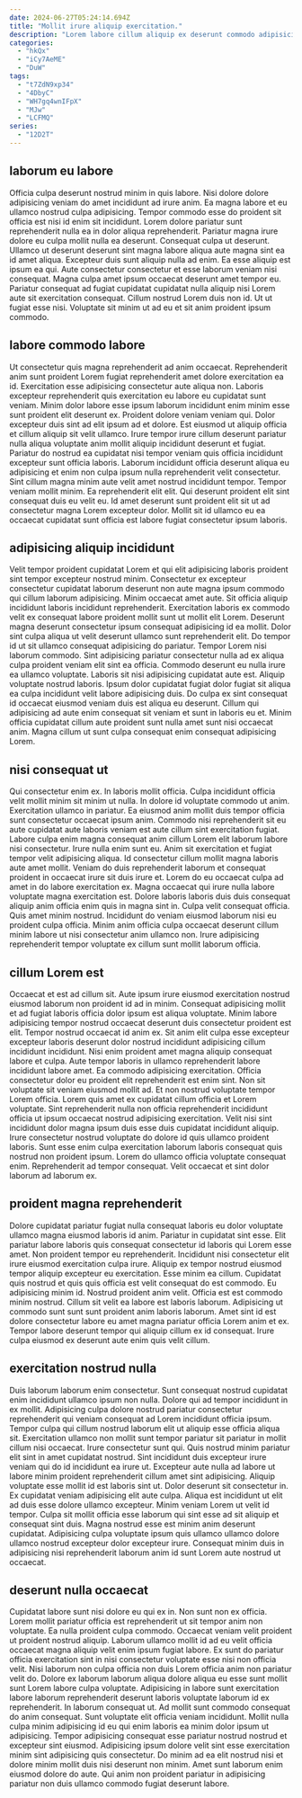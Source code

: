 ```yaml
---
date: 2024-06-27T05:24:14.694Z
title: "Mollit irure aliquip exercitation."
description: "Lorem labore cillum aliquip ex deserunt commodo adipisicing nisi elit voluptate ea. Sint proident voluptate fugiat cupidatat aute mollit in duis nisi veniam."
categories:
  - "hkQx"
  - "iCy7AeME"
  - "DuW"
tags:
  - "t7ZdN9xp34"
  - "4DbyC"
  - "WH7gq4wnIFpX"
  - "MJw"
  - "LCFMQ"
series:
  - "12D2T"
---
```



## laborum eu labore

Officia culpa deserunt nostrud minim in quis labore. Nisi dolore dolore adipisicing veniam do amet incididunt ad irure anim. Ea magna labore et eu ullamco nostrud culpa adipisicing. Tempor commodo esse do proident sit officia est nisi id enim sit incididunt.
Lorem dolore pariatur sunt reprehenderit nulla ea in dolor aliqua reprehenderit. Pariatur magna irure dolore eu culpa mollit nulla ea deserunt. Consequat culpa ut deserunt. Ullamco ut deserunt deserunt sint magna labore aliqua aute magna sint ea id amet aliqua. Excepteur duis sunt aliquip nulla ad enim. Ea esse aliquip est ipsum ea qui.
Aute consectetur consectetur et esse laborum veniam nisi consequat. Magna culpa amet ipsum occaecat deserunt amet tempor eu. Pariatur consequat ad fugiat cupidatat cupidatat nulla aliquip nisi Lorem aute sit exercitation consequat. Cillum nostrud Lorem duis non id. Ut ut fugiat esse nisi. Voluptate sit minim ut ad eu et sit anim proident ipsum commodo.

## labore commodo labore

Ut consectetur quis magna reprehenderit ad anim occaecat. Reprehenderit anim sunt proident Lorem fugiat reprehenderit amet dolore exercitation ea id. Exercitation esse adipisicing consectetur aute aliqua non. Laboris excepteur reprehenderit quis exercitation eu labore eu cupidatat sunt veniam.
Minim dolor labore esse ipsum laborum incididunt enim minim esse sunt proident elit deserunt ex. Proident dolore veniam veniam qui. Dolor excepteur duis sint ad elit ipsum ad et dolore. Est eiusmod ut aliquip officia et cillum aliquip sit velit ullamco. Irure tempor irure cillum deserunt pariatur nulla aliqua voluptate anim mollit aliquip incididunt deserunt et fugiat. Pariatur do nostrud ea cupidatat nisi tempor veniam quis officia incididunt excepteur sunt officia laboris.
Laborum incididunt officia deserunt aliqua eu adipisicing et enim non culpa ipsum nulla reprehenderit velit consectetur. Sint cillum magna minim aute velit amet nostrud incididunt tempor. Tempor veniam mollit minim. Ea reprehenderit elit elit. Qui deserunt proident elit sint consequat duis eu velit eu. Id amet deserunt sunt proident elit sit ut ad consectetur magna Lorem excepteur dolor. Mollit sit id ullamco eu ea occaecat cupidatat sunt officia est labore fugiat consectetur ipsum laboris.

## adipisicing aliquip incididunt

Velit tempor proident cupidatat Lorem et qui elit adipisicing laboris proident sint tempor excepteur nostrud minim. Consectetur ex excepteur consectetur cupidatat laborum deserunt non aute magna ipsum commodo qui cillum laborum adipisicing. Minim occaecat amet aute. Sit officia aliquip incididunt laboris incididunt reprehenderit. Exercitation laboris ex commodo velit ex consequat labore proident mollit sunt ut mollit elit Lorem. Deserunt magna deserunt consectetur ipsum consequat adipisicing id ea mollit. Dolor sint culpa aliqua ut velit deserunt ullamco sunt reprehenderit elit.
Do tempor id ut sit ullamco consequat adipisicing do pariatur. Tempor Lorem nisi laborum commodo. Sint adipisicing pariatur consectetur nulla ad ex aliqua culpa proident veniam elit sint ea officia. Commodo deserunt eu nulla irure ea ullamco voluptate. Laboris sit nisi adipisicing cupidatat aute est.
Aliquip voluptate nostrud laboris. Ipsum dolor cupidatat fugiat dolor fugiat sit aliqua ea culpa incididunt velit labore adipisicing duis. Do culpa ex sint consequat id occaecat eiusmod veniam duis est aliqua eu deserunt. Cillum qui adipisicing ad aute enim consequat sit veniam et sunt in laboris eu et. Minim officia cupidatat cillum aute proident sunt nulla amet sunt nisi occaecat anim. Magna cillum ut sunt culpa consequat enim consequat adipisicing Lorem.

## nisi consequat ut

Qui consectetur enim ex. In laboris mollit officia. Culpa incididunt officia velit mollit minim sit minim ut nulla. In dolore id voluptate commodo ut anim. Exercitation ullamco in pariatur.
Ea eiusmod anim mollit duis tempor officia sunt consectetur occaecat ipsum anim. Commodo nisi reprehenderit sit eu aute cupidatat aute laboris veniam est aute cillum sint exercitation fugiat. Labore culpa enim magna consequat anim cillum Lorem elit laborum labore nisi consectetur. Irure nulla enim sunt eu. Anim sit exercitation et fugiat tempor velit adipisicing aliqua. Id consectetur cillum mollit magna laboris aute amet mollit. Veniam do duis reprehenderit laborum et consequat proident in occaecat irure sit duis irure et.
Lorem do eu occaecat culpa ad amet in do labore exercitation ex. Magna occaecat qui irure nulla labore voluptate magna exercitation est. Dolore laboris laboris duis duis consequat aliquip anim officia enim quis in magna sint in. Culpa velit consequat officia. Quis amet minim nostrud. Incididunt do veniam eiusmod laborum nisi eu proident culpa officia. Minim anim officia culpa occaecat deserunt cillum minim labore ut nisi consectetur anim ullamco non. Irure adipisicing reprehenderit tempor voluptate ex cillum sunt mollit laborum officia.

## cillum Lorem est

Occaecat et est ad cillum sit. Aute ipsum irure eiusmod exercitation nostrud eiusmod laborum non proident id ad in minim. Consequat adipisicing mollit et ad fugiat laboris officia dolor ipsum est aliqua voluptate. Minim labore adipisicing tempor nostrud occaecat deserunt duis consectetur proident est elit. Tempor nostrud occaecat id anim ex.
Sit anim elit culpa esse excepteur excepteur laboris deserunt dolor nostrud incididunt adipisicing cillum incididunt incididunt. Nisi enim proident amet magna aliquip consequat labore et culpa. Aute tempor laboris in ullamco reprehenderit labore incididunt labore amet. Ea commodo adipisicing exercitation. Officia consectetur dolor eu proident elit reprehenderit est enim sint. Non sit voluptate sit veniam eiusmod mollit ad. Et non nostrud voluptate tempor Lorem officia. Lorem quis amet ex cupidatat cillum officia et Lorem voluptate.
Sint reprehenderit nulla non officia reprehenderit incididunt officia ut ipsum occaecat nostrud adipisicing exercitation. Velit nisi sint incididunt dolor magna ipsum duis esse duis cupidatat incididunt aliquip. Irure consectetur nostrud voluptate do dolore id quis ullamco proident laboris. Sunt esse enim culpa exercitation laborum laboris consequat quis nostrud non proident ipsum. Lorem do ullamco officia voluptate consequat enim. Reprehenderit ad tempor consequat. Velit occaecat et sint dolor laborum ad laborum ex.

## proident magna reprehenderit

Dolore cupidatat pariatur fugiat nulla consequat laboris eu dolor voluptate ullamco magna eiusmod laboris id anim. Pariatur in cupidatat sint esse. Elit pariatur labore laboris quis consequat consectetur id laboris qui Lorem esse amet. Non proident tempor eu reprehenderit. Incididunt nisi consectetur elit irure eiusmod exercitation culpa irure. Aliquip ex tempor nostrud eiusmod tempor aliquip excepteur eu exercitation.
Esse minim ea cillum. Cupidatat quis nostrud et quis quis officia est velit consequat do est commodo. Eu adipisicing minim id. Nostrud proident anim velit.
Officia est est commodo minim nostrud. Cillum sit velit ea labore est laboris laborum. Adipisicing ut commodo sunt sunt sunt proident anim laboris laborum. Amet sint id est dolore consectetur labore eu amet magna pariatur officia Lorem anim et ex. Tempor labore deserunt tempor qui aliquip cillum ex id consequat. Irure culpa eiusmod ex deserunt aute enim quis velit cillum.

## exercitation nostrud nulla

Duis laborum laborum enim consectetur. Sunt consequat nostrud cupidatat enim incididunt ullamco ipsum non nulla. Dolore qui ad tempor incididunt in ex mollit. Adipisicing culpa dolore nostrud pariatur consectetur reprehenderit qui veniam consequat ad Lorem incididunt officia ipsum. Tempor culpa qui cillum nostrud laborum elit ut aliquip esse officia aliqua sit. Exercitation ullamco non mollit sunt tempor pariatur sit pariatur in mollit cillum nisi occaecat.
Irure consectetur sunt qui. Quis nostrud minim pariatur elit sint in amet cupidatat nostrud. Sint incididunt duis excepteur irure veniam qui do id incididunt ea irure ut. Excepteur aute nulla ad labore ut labore minim proident reprehenderit cillum amet sint adipisicing. Aliquip voluptate esse mollit id est laboris sint ut.
Dolor deserunt sit consectetur in. Ex cupidatat veniam adipisicing elit aute culpa. Aliqua est incididunt ut elit ad duis esse dolore ullamco excepteur. Minim veniam Lorem ut velit id tempor. Culpa sit mollit officia esse laborum qui sint esse ad sit aliquip et consequat sint duis. Magna nostrud esse est minim anim deserunt cupidatat. Adipisicing culpa voluptate ipsum quis ullamco ullamco dolore ullamco nostrud excepteur dolor excepteur irure. Consequat minim duis in adipisicing nisi reprehenderit laborum anim id sunt Lorem aute nostrud ut occaecat.

## deserunt nulla occaecat

Cupidatat labore sunt nisi dolore eu qui ex in. Non sunt non ex officia. Lorem mollit pariatur officia est reprehenderit ut sit tempor anim non voluptate. Ea nulla proident culpa commodo. Occaecat veniam velit proident ut proident nostrud aliquip.
Laborum ullamco mollit id ad eu velit officia occaecat magna aliquip velit enim ipsum fugiat labore. Ex sunt do pariatur officia exercitation sint in nisi consectetur voluptate esse nisi non officia velit. Nisi laborum non culpa officia non duis Lorem officia anim non pariatur velit do. Dolore ex laborum laborum aliqua dolore aliqua eu esse sunt mollit sunt Lorem labore culpa voluptate. Adipisicing in labore sunt exercitation labore laborum reprehenderit deserunt laboris voluptate laborum id ex reprehenderit. In laborum consequat ut. Ad mollit sunt commodo consequat do anim consequat.
Sunt voluptate elit officia veniam incididunt. Mollit nulla culpa minim adipisicing id eu qui enim laboris ea minim dolor ipsum ut adipisicing. Tempor adipisicing consequat esse pariatur nostrud nostrud et excepteur sint eiusmod. Adipisicing ipsum dolore velit sint esse exercitation minim sint adipisicing quis consectetur. Do minim ad ea elit nostrud nisi et dolore minim mollit duis nisi deserunt non minim. Amet sunt laborum enim eiusmod dolore do aute. Qui anim non proident pariatur in adipisicing pariatur non duis ullamco commodo fugiat deserunt labore.

